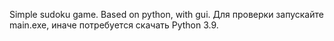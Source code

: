 Simple sudoku game. Based on python, with gui.
Для проверки запускайте main.exe, иначе потребуется скачать Python 3.9.
